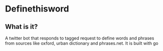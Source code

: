 # Definethisword

## What is it?
A twitter bot that responds to tagged request to define words and phrases
from sources like oxford, urban dictionary and phrases.net. It is built with go
